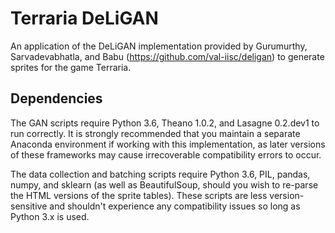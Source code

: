# Terraria DeLiGAN
An application of the DeLiGAN implementation provided by Gurumurthy, Sarvadevabhatla, and Babu (https://github.com/val-iisc/deligan) to generate sprites for the game Terraria. 

## Dependencies
The GAN scripts require Python 3.6, Theano 1.0.2, and Lasagne 0.2.dev1 to run correctly. It is strongly recommended that you maintain a separate Anaconda environment if working with this implementation, as later versions of these frameworks may cause irrecoverable compatibility errors to occur. 

The data collection and batching scripts require Python 3.6, PIL, pandas, numpy, and sklearn (as well as BeautifulSoup, should you wish to re-parse the HTML versions of the sprite tables). These scripts are less version-sensitive and shouldn't experience any compatibility issues so long as Python 3.x is used.